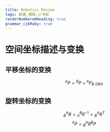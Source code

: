 ```yaml
---
title: Robotics Review
tags: 新建,模板,小书匠
renderNumberedHeading: true
grammar_cjkRuby: true
---
```


# 空间坐标描述与变换

## 平移坐标的变换
$$
{}^AP = {}^BP + {}^AP_{B\ ORG}
$$

## 旋转坐标的变换
$$
{}^A_BR={}^B_AR^{-1}={}^A_BR^T
$$
$$
{}^AP = {}^A_BR{}^BP
$$

